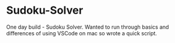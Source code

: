 # Sudoku-Solver
One day build - Sudoku Solver.
Wanted to run through basics and differences of using VSCode on mac so wrote a quick script.
